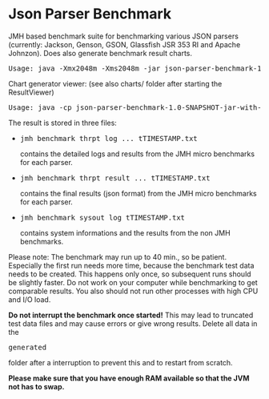 Json Parser Benchmark
=====================

JMH based benchmark suite for benchmarking various JSON parsers (currently: Jackson, Genson, GSON, Glassfish JSR 353 RI and Apache Johnzon). Does also generate benchmark result charts.

<pre>Usage: java -Xmx2048m -Xms2048m -jar json-parser-benchmark-1.0-SNAPSHOT-jar-with-dependencies.jar</pre>

Chart generator viewer: (see also charts/ folder after starting the ResultViewer)

<pre>Usage: java -cp json-parser-benchmark-1.0-SNAPSHOT-jar-with-dependencies.jar de.saly.json.jsr353.benchmark.visual.ResultViewer</pre>

The result is stored in three files:

* <pre>jmh_benchmark_thrpt_log_..._tTIMESTAMP.txt</pre> contains the detailed logs and results from the JMH micro benchmarks for each parser.

* <pre>jmh_benchmark_thrpt_result_..._tTIMESTAMP.txt</pre> contains the final results (json format) from the JMH micro benchmarks for each parser.

* <pre>jmh_benchmark_sysout_log_tTIMESTAMP.txt</pre> contains system informations and the results from the non JMH benchmarks.

Please note: The benchmark may run up to 40 min., so be patient. Especially the first run needs more time, because the benchmark test data needs to be created. This happens only once, so subsequent runs should be slightly faster. Do not work on your computer while benchmarking to get comparable results. You also should not run other processes with high CPU and I/O load.

<b>Do not interrupt the benchmark once started!</b> This may lead to truncated test data files and may cause errors or give wrong results. Delete all data in the <pre>generated</pre> folder after a interruption to prevent this and to restart from scratch.

<b>Please make sure that you have enough RAM available so that the JVM not has to swap.</b>